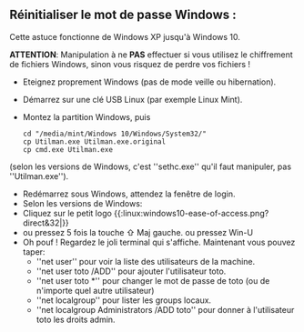 ## Réinitialiser le mot de passe Windows :

Cette astuce fonctionne de Windows XP jusqu'à Windows 10.

**ATTENTION**: Manipulation à ne **PAS** effectuer si vous utilisez le chiffrement de fichiers Windows, sinon vous risquez de perdre vos fichiers !

* Eteignez proprement Windows (pas de mode veille ou hibernation).
* Démarrez sur une clé USB Linux (par exemple Linux Mint).
* Montez la partition Windows, puis

      
      cd "/media/mint/Windows 10/Windows/System32/"
      cp Utilman.exe Utilman.exe.original
      cp cmd.exe Utilman.exe

(selon les versions de Windows, c'est ''sethc.exe'' qu'il faut manipuler, pas ''Utilman.exe'').

* Redémarrez sous Windows, attendez la fenêtre de login.
* Selon les versions de Windows:
* Cliquez sur le petit logo {{:linux:windows10-ease-of-access.png?direct&32|}}
* ou pressez 5 fois la touche <key>⇧ Maj</key> gauche.
  ou pressez <key>Win-U</key>
* Oh pouf ! Regardez le joli terminal qui s'affiche. Maintenant vous pouvez taper:
    * ''net user'' pour voir la liste des utilisateurs de la machine.
    * ''net user toto /ADD'' pour ajouter l'utilisateur toto.
    * ''net user toto *'' pour changer le mot de passe de toto (ou de n'importe quel autre utilisateur)
    * ''net localgroup'' pour lister les groups locaux.
    * ''net localgroup Administrators /ADD toto'' pour donner à l'utilisateur toto les droits admin.